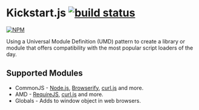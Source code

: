 # Kickstart.js [![build status](https://travis-ci.org/cheton/kickstart.js.svg?branch=master)](https://travis-ci.org/cheton/kickstart.js)

[![NPM](https://nodei.co/npm/kickstart-js.png?downloads=true&stars=true)](https://nodei.co/npm/kickstart-js/)

Using a Universal Module Definition (UMD) pattern to create a library or module that offers compatibility with the most popular script loaders of the day.

## Supported Modules
* CommonJS - [Node.js](http://nodejs.org/), [Browserify](https://github.com/substack/node-browserify), [curl.js](https://github.com/cujojs/curl) and more.
* AMD - [RequireJS](https://github.com/jrburke/requirejs), [curl.js](https://github.com/cujojs/curl) and more.
* Globals - Adds to window object in web browsers.

